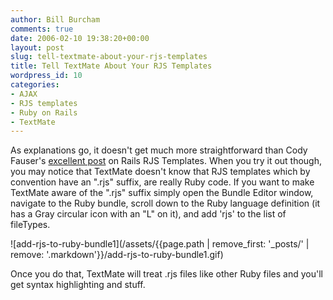 ```yaml
---
author: Bill Burcham
comments: true
date: 2006-02-10 19:38:20+00:00
layout: post
slug: tell-textmate-about-your-rjs-templates
title: Tell TextMate About Your RJS Templates
wordpress_id: 10
categories:
- AJAX
- RJS templates
- Ruby on Rails
- TextMate
---
```




As explanations go, it doesn't get much more straightforward than Cody Fauser's [excellent post](http://www.codyfauser.com/articles/2005/11/20/rails-rjs-templates) on Rails RJS Templates. When you try it out though, you may notice that TextMate doesn't know that RJS templates which by convention have an ".rjs" suffix, are really Ruby code. If you want to make TextMate aware of the ".rjs" suffix simply open the Bundle Editor window, navigate to the Ruby bundle, scroll down to the Ruby language definition (it has a Gray circular icon with an "L" on it), and add 'rjs' to the list of fileTypes.

![add-rjs-to-ruby-bundle1](/assets/{{page.path | remove_first: '_posts/' | remove: '.markdown'}}/add-rjs-to-ruby-bundle1.gif)

Once you do that, TextMate will treat .rjs files like other Ruby files and you'll get syntax highlighting and stuff.
